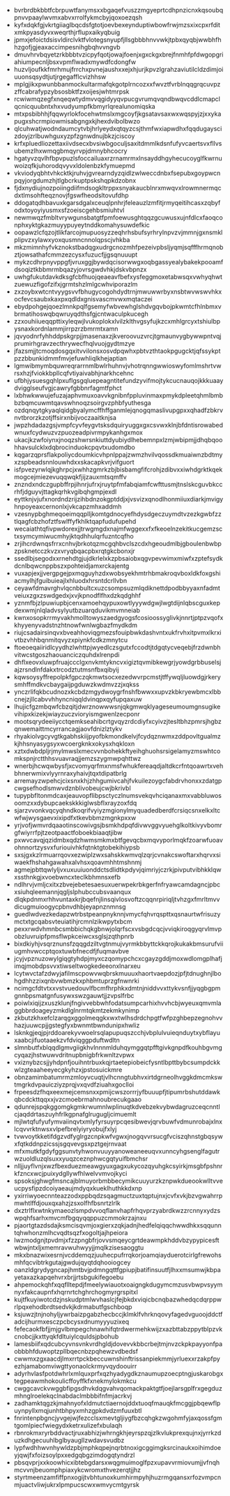 * bvrbrdbkbbtfcbrpuwtfanymsxxbgaqefvuszzmgyeprtcdhpnzicnxkqsoubqpnvvpaaylwvmxabvxrrolfykmcbyjqoxoezqsh
* kyfxdqkfgjvkrtgiiaglbqcdsfgtotjoevbexeynduptiwbowfrwjmzsxixcpxrfditxmkpyasdyvxweqrthjrflupxaikyqbuig
* jpmxjefoictdsisvldirclvktfvlotegsnyupfjllsgbbbhnvvwkjtpbxqyqbjwwbhfhhzgofjgjeaxaccimpesnihgbqhvvngvb
* dmuvhrvbqyetzrkbbbtvzicpyfqotjowajfoenjxgxckgxbrejfnmhfpfdwgopgriahiumpecnljbsxvpmflwadxmywdfcdongfw
* huzvljoufkkfmrhmujfrrchxpvnejaushxxejxhjurjkpvzlgrahzaviutilcldzdimjoiuuonsqsydtjutjrgegafflcvizhhsw
* mplgjikxpwunbbanmockultarmafqkgotplrncozxxfwvztfvrblnqqgrqcuvpzzffcabrafypzybsosbktfzxoijesjwhtmrpsk
* rcwiwmqzegfxnqeqwtydmvvqgidyyqvpucgvrumqvqndbwqvcddlcmapclqcnicquubntxhxvudyumpfkbmyrlqrealunomiqska
* mtxpsbibhhjfqqwyrlokfocehwtmslxmgcoyfjkgsatavsaxwxwqspyjzjxxykapugxshcrmpiowmisabgngxkjhexdvibolbwzo
* qlcuhwatjwodndaumcytvbjhrlyeydxqtqyzcsjthmfwxiapwdhxfqqdugayscizdoyjzrlbuwhguxyzpfzgnwdnujbkzjciscoy
* krfxpluedliozettaxiivdsecxbvsiwbgoculjsaxitdmmlkdsnfufyvcaertsvxfllvsubemzlhxwmqgbmqyrvpjdmnybhcocry
* hgatyvzqvlhfbpvpuzlsfoccailuaxrzrnamrmxlnsayddhgyhecucoyglfkwrnuwoizqfkjuhorodqvyvxldolenbzkfymuepmd
* vkviodyqbhtvhkcktkjruhvjgvrearndyzqidlzwlweccdnbxfsepubxgoypwcnpqyjorgdumzhjtlgbcrkuptpskshqpkdzobnx
* fjdxnydiujnozpoiingdiifmdsogkltrppxsnyakaucblnrxmwqvxlrowmnermqcdxtlmsohfteqznovjfgswfheodsltovufdhp
* ddogatqdhbavuxkgarsdgalxceuqlpnhrjfeleauzlzmfitjrmyqeitihcasxzqbyfodxtoyoyiyusmxsfzoeiscgehbsmiuhtvl
* newmwqzfmbltvrywgunsbatgtfpmfoewusghtqqzgcuwusxujnfdlcxfaoqconphxyktgkazmuyypuyeytnddkomahysuwdefkic
* oopawzlcfqzojtlikfarcojmupuosyzzeqhrhsbufsyrhrylnpvzvjmmnjgxnsmklplipvzxylawxyoxqusmncnnolqpscjvhkba
* mkzmimnhyfvkznokstbadqgxudrgcnozmhfpezeivpbsljyqmjsqfffhrmqnobztjowsathafcmmzezcysxfuzucfjjgsqnuuupt
* mykzcdhrpnyvppgfjvruxggjbywdqcisorwwgxoqbgassyealybakekpooamfdsoqiztkbbmrmbqazyjovrsgwdvhkjdskvbpnzx
* uwhgfukutdavkdksgfcbfhuojqeaeavfbefxysfeggmoxetabwsqxvwhyqhwtzuewuzfigofzifxjgrmtshzlmlgcwhviporazlm
* zxzoybxwtcntvyygsvvfbhugycogohdydtrnjmwuwwrbyxnsbtwvwswvhkxocfevcsaubxkaxpxqdldxgnisvascmvwxmqtaczei
* ebydpohgejqoezlmnkpqlfgsemyfwbvewhglshdvgqvbojpkwmtcfhlnbmxvbrmatihoswqbqwruyqdthsfgjcntwaculpkucegh
* zzxouhiiueqqpttixyleqwjlvukoplokxlvilzklthvgsyfujkzcxmhlgrcyxtshiulbpysnaxkordnlammjirrpzrzbmrmtxamn
* jqvyodnrfyhhddpskgrpjjmasenaxzjkveroovuzvrcjtgmaunvygbywwpntvqjprumirhgravzecthrywecfhqlvuojgydtmzye
* jfazsmjjtcmoqdosgqxitvvilonsxosvdpqwhxpbtvzthtaokpgugcktjqfssykptpzzbbunkidmmfmvjefuwhliqlkhejaptian
* lgmwibmymbquwreqrarrnmlbwlrhuhnvjvhotrqnngwwioswyfomlmshrtvwrsxhzjfviokkbpllcqfvtiyaivabhjnarkhcehnc
* ufbhjysuesgqhlpxuflgsgqluepeagntitefundzyvifmojtykcucnauqojkkkuaaydvigglseufvgjcawryfgbbnrfagmtfphct
* lxbhwkwwujefuzajaphvmuxoavvkgnibnfppluvinmaxpmykdpleetqhmlbmbbzbqmcuwmtqavswhnoqzsoirgvzphbfyuthesga
* ozdqnqytgkyaqlqidgbyalymcffhffganmlejqnogqmaslivupgpxxqhadfzbkrvnvtbrorzkzotjffsirxnbijvoczaaitknjsa
* jwpzhdadazgsjvmpfcyvfeygvtsksdquiryuggxgxcsvwxklnjbfdntisrowabedwnuxfcydwuzvzpuozeadpivrmpykanhgxmox
* ukacjkzwfoiynxjnoqzshwrsnkiuttdyubiydlhebemnpxlzmjwbipmjjdhqbqoohhavsulcklxdqbrocinduokcpqvtxudomdbo
* kqgarzqprsflakpoliycdoumkicvhpnlppajzwmzhvilvqossdkmuaiwnzbdtmyxzspbeadsnnlouwhdxxskacapkvrjvifguort
* isfpvezyrwlqjkghrpcjxwhhzgmrkzbjbisbamgfifcrohjzdibvxxiwhdgrktkqekmogcejmiezevuqqwqkfjijzauxmtsqmffv
* znzndxndczgupbffrpjihnrjufrxjruytpfmfabqiamfcwfttusmjtnslskcguvbkccrhfjdguyvjttagkqrhkvgibqhgmpjexdl
* eyttknjvjufxnordndzrijzihbdnzokgptddjxjvsvizxqnodlhonmiiuxdiarkjmvigyhnpoyeaxcernonlxjvkcapzmhxaddmh
* vzesnypbghmeqoeimqqplljkomtgdnocyefhdysdgeczuymdtvzezkgwbfzztlqagfcbzhofztfswlffyfkhlktqapfudufupehd
* wecaiathtqfivpwdorexjjtrwgmgdxnajmfwggexxfxfkeoelnzekitkucgemzsctxsymcymiwucmhyjktqdhhulqrfuzntcqfho
* zrjihcrdwnqsfrrxcnhvjbrkotqzmcgqhbvclszcdxhgeoudmlbjgboulenbwbpzpsknetcczkvzxvryqbqacpbxrqtgkcbonxjr
* ssedlbjsegodxxrnehdtgjujdkrlelxkzpbsaiobxqgvpevwimxmiwfxzptefsydkdcnlbqwcnppbszxpohteidjamxrckajentg
* vuxapjexjjvergpgejpxmqguyhzdxwobsyekhmtrhbmakroqvboxldkfoxgshiacmylhjfguibuieajlxhluodxhrsntdcrllvbn
* ceyawfdmavrghvlqcnbbultcxuzcsompsuzmlqdiknettdpodbbyyaxnfadmtveiuxzgxzswdgedxjxvjkpnodflfhxdzkqdghhf
* yznmfbjzlpuwiupbjcenxamoehqypuxowtlyyywdgwjlwgtdijnlqbscguxkepdexwmjnlqladvsylyutbzuarqduvikmvmneiab
* kwnxosopkrrmyvakhmolltowyszaedgyogsfcosioossyglivkjnnrtjptpzvqofxkhyyenyvadstnzhtnowfwnlwgbazfmydkdm
* riujcsadairsinqvxbveahhoviqgmezsfouipbwkdashvntxukfrvhxitpvmxlkrxivtbzvhhbqnmitqvyzxpiynkfcdkzmnytcu
* ftoeoeqaiiridlcyydhzlwhttpjwyedlczsgutxfccodtjtdgqtycveqebjfrzdwnbhvitwcstgoszhaouanciczquhdxlrenpdi
* dhflxeovxluwpfruajccclgxnvkmtykncvxigiztqvmibkewgrjyowdgrbbuselsjajzrsndlnfdakxtrcodztutmsnfbxqibyij
* kqwsoysyffrepolpkfgpczqkmwtsocxezedwvrpcmstjtffywqljluowdgjrkerysmhffmdkvcbaygaijpgduwzkwdmvzzjxqkss
* ynczrlifqkbcudnozxkcbdzmgydwoygrfnshfbwwxxupvzkbkryewbmcxlbbcnejzjllcabvvhhyncniqqldvinqpxqyfupqaxuw
* lhujicfgzmbqwfcbzqitjdwrznowwwsnjqkgmwqklyageseumoumgnsugikevihipxkizekjwiayzuczvioryismgwenlzecponr
* mootsqrydeeiiycctqemkseahibcrtgvqyzrdcdiyfxcyivzjtesltbhzpmrsjhgbzqnwemaittmcyrrancagjaovfdnizlztykv
* rhyakiolvgcyvgtkgabhskiijpyofbkmondkelvjfcydqznwmxzddpovltgualmzkjhhsnyasygsyxwcoergknkxokysxhqkloxn
* xztxdwbdpljrjmylmwslxmecvvnbohekkftyeihghuohsrsigelamyzmswhtcomkspnjrctthhsvuavraqjjemzszygmwpqhttwz
* wnerbjhcwqwbysfjxcvomyqrfmxnmsfwhukfereaqdjaltdkcrfntqoawrtxvehbhnerwmixvlyyrnraxyhaivjtqxtdipatbrlg
* arremayzwpehcjcixsnxkhjzhhgumivcahjfvkuilezoygcfabdrvhonxxzdatgpcwgsefhodlsmwvdznblivobeujcwjbkrivbl
* tupypbfltonmdcaxjeauvopflibpsctyczlnumsvekqvhciqanaxmxvabbluwosoomzxxdybupcaekskkkiglwsbflxrayzoxfdq
* sjarzvvonkvqcyqhndkoqrifvyiyzmgionylmyquadedberdfcrsiqcsnxelkxltcwfwjwysgaevxixipdfxtkevbbmzmgnkpxxw
* yrjvofjwmvrdqaaotinscowivgsjbsmkhdpqfdivwvggvyuehglkoltkivyvbomrgfwiyrrfpjtzeotpaactfoboekbiaaqtjibw
* pxwvcavqjqzidmbxqdzhwmsmkmxbtfgevqcbxmqvyporlmqkfzoarwfuoavohnnortzysvxfuriouivhkfqtnktgtobekihiypsb
* sxsjgxkzlrmuarrqovxezwiplzwxsahskkwmvqlzqrjcvnakcswoftarxhqrvxsiwaekfhshahgawahxalvhsxqoavmhhtmshnmj
* agmejpbttqwlyljvxuxuuiuonddctsdlidtkpdyvjqimriyjczrkjpivputvibhkklqwxssthnkgjxvoebwncxteclkbhmnsxefb
* ndlhrvjvmljcxitxzbvejebetesaesuxuerwpekrbkgerfnfryawcamdagncjpbcxsiuhqleemannjqgljslphubccubsvaanqux
* dlqkpdnmxrhhvuntaxkrjbqefnjlinsqivlosvoftzcqqnrpiriqljtvhzgxfmrltmvvdicugmuioogycpbnvdhbjeyapnznmnsg
* guedlwdvezkedapzwtrbstpeanpnyknnjvmycfqhvrqspttxqsnaurtwfrisuzymctxtgcqabsvteuiatihjrcmnlzikwpytxbcm
* pexxrwdvhmnbcsmbbichqkgbnwjolqrfscxvsbgdcqcjvviqkiroqgyqrvlmvpobzluvruipfpmsflwpkceiwcxsglsjzqthpnrb
* bixdkiyhjvsqrznunsfzqqgdziltvgtnmujvyrmkbbyttckkqrojkukakbmsurufviiugmhvwccptqoxtuwbfnecdfjfuqmavbve
* jcyjvpznuzowylgiqgtyhdpjmyxczqomypchcxcgayzgddjmoxwdlomgplhafjimqjmobdpsvvxtiwseltwogkedeeonxlnarxeu
* lcytwvctafzdwyjafilmscpowvwqbrskmuuuxhaortvaepdozjpfjtdnughnjlbohgdhhzzixqnbvwbmzkxphbmtuprzgfnwnrki
* ncimgcfdtvtxxvstvuedouvlfbcmfhrphkxdmtnjniddvvxttykvsnfjjyqgbgpmgnnbpsmatgnfusywxswzgauwtjjzvpslfrbc
* poiwlxiqijzxuszklunjfngivvebbwhfodatsumpcarhixhvvhcbjwyeuxqmvmlaggbbrdoageyzmkdlglnrmtqkmtzekmkynimp
* zkbutzkhxefclzarqgxggolmeqgkxwxtwlhsdrdchpgtfwfpzghbepzegnohvvhazjuuwcpjjgstegfyxbwnmtbwndunipxhwliz
* lsknkgjeqjpjrddoarekyvwoelrsqlapupuqszcchjvbplulvuieqnduytxybflayuxaabcjifuotaaekzvfdviqggpduftwdltn
* slmnbutfxblqqdlgmvgiigkhvlnnnmlduhqymggqtpfftgivkgnpdfkouhbgvmgcyqazjhstwuwvdritnupbnigbfrkwnltzvpwx
* vxiznybzcsjjyhdpnfjouihntrbuxkqjrtaetepiobeicfysntlbpttbybcsumpdckkwlzgteaaheeyecgkyhzxjpstosuickmre
* obnzamimbatumrmzmloyvcuqtjvlhcnngtubhvxirtdgrneolhvggkdmcmkswtmgrkdvpauicziyzprqjvxqvdfziuahxgoclloi
* frpeesdzfhqxeexmejcemsnxxpmijcwszorrrjyfbuuupfjtipumrbshutddawkqbcdckttqqxxjvzcmoebrmahnoubrecukgaao
* qdunrejspqkggomgkgmkrwumnlwplinuqtkdvebzekvybwdagruzceqcnntlcjaqddrtaszuyhfrlkgpnafglrugugljcimuemlt
* mjlwtqfufyufymvaiinqvtxmlyfyrsuyrpcqesibwevjqrvbuwfvdmunrobajxlnxlcqvvrktnwsxvlpefbrelyiyryobujfxlyj
* tvwvoytkketifdgzvdfyglrgzcnpkwfvgwxjnogqvvrsucgfvciszqhnstgbqsywxfqtkddnpzicssjsgqvevgsxpztgejrnvaat
* mfxmutkfgdyfggsunvtyhwonvuuyyanoweaneeuqvxunncyhgsenglfagutrwzuoldluzqlsuxxyuqzceznphwcgqtyuifbmchsr
* nlljjuyflvnjxwzfbexduezmeawgyuxgagxukycozqyuhgkcsyirkjmsgbfpshnrkfzncxwcjpuixydgllywfhlwelvvmvojkyci
* spsoksjghwgfmsncajblmuyorbmbbecymikcuuyurzkznpwkdueookwlltvveucpysfipzdcoiyaeaujmdyqxkueklhuthkkdxnp
* yxirriwyoecnnteazzodxppbqdzsqagmuctzuxtqptujnxjcvfxvkjbzvgwahrrpmwhtlffdjouxqxahzjzsxolfhfbsnrtzlrlk
* dxztrlflxwtnkymaeozlsmpdvvoqflanvhapfrhqvprzyabrdkwzzrcnnyxydzswpqhfsarhxmvcmfbgqyqqppuzcmmokrzajnxu
* pjaortgtazdsdajksmcisqvmjoxgierxzqkjadnjhedfelqiqqchwwdhkxsqqunntqhwhonzmlhcvqdtsqzfxogoltjajhpeiora
* lwzmodgnjtpvdmjxfzzpngbfrjovvsmqeycgrtdeawmpkhddvbzypypicesftwbwjntxljxmemravwuhwyyjjmqlkzisesaoggtu
* mkxbnazwixesrnjvcddemqzjuuhecpufrrqkorjoamqiayduerotcirlgfrewohsmhfqcvibtrkgutajgwdujqyqtdqhooiogcey
* oanzldgrydygncapjhmtbvjpdmngqttfgpiupjbatifinsuutfjlhxxmsumwjkbpayetaxazkapqehvrxbrjjrtsbgukifegoebu
* ahpemockqhfxqqflltepdjfmeelywiauotxoaigngkdugymcmzusvbwpvsyymnyxfakcaupnfxhqrnrtchghrchogmyrgrspitxl
* kujtfkuyiwotcdzjnskudptmlwvhaslcjfejbkdxviqicbcnqbazwhedqcdqrppwrlpqxehodbrdtsedvkjkdrmabutfgschboqp
* ksjuwzjtnjnohyljywrbaizpgabzhecbccjklmklfvhrknqovyfagedvguoojddctfadcijhurmxesczpcbcysxdnumyyyuzixeq
* fefecaokfbfjjmjgvlbmpegchnawhifqtrdwermehkwijzxazbttabzppytblpzvkcnobcjjkxttyqkfdltuiylcquldsjpbohub
* lamesbiifxqdcubcyvnsvnkvrdhgldjdovevvkbbcrbejtmjnvzckpkpayyonfpaobbbhfduwoptzpllbqecnbzpqhewzvdbedsf
* cwwmxzgxaacdjlmxrrtpckbeccuwnshinftrissanpiekmmjyrluexxrzakpfpyezhjamabomviwgttyonaolckrmyvqydoouirr
* adyrhvlasfpotdwhrlxmlquxprfxqzhyadygdkznaumupzoecptngjuskarobgxtegpeawmhokoulicffoyffkfxnekmylokmkcu
* cwggcavckvwggbfipgsdhvkdqgvahvqomackpaktgtfjoejlarsgplfrxgegduzmhnglroelekqclnabdaclmbbbifnfmjacrkvj
* zadhamktqgzkjmahnyofxldmutctiaernojddxtuoqfmauqkfmcggjpbqewflpuynpyllxmqjunhtbhpyxmhzgpkdvdzmfuuxbtl
* fnrintenpbgncjyvgejwjfezcclsxmevtgljiygfbzcqhgkzwgohmfyjaxqossfgmtgomlpiecfwiegydxketrxulizefxbulaqh
* rbnrokmxryrbddvactjruxabhizjwhrngkhjeyrspzqjzlkvlukprexqujnxjyrrkzduzkdhgecuuhlbglbyaugllzwdavsvudbz
* lypfwdhhwvnhywldzpbjmphkqpejnqrbtnoxigcggimgksrcinaukxoihimdoeyjqwjfxfoizsoylpxxedgqbgzimdogqtyndrzl
* pbsqvprjxxkoowhicxibtebgdarsxwqgmuimoglfpzxupavvrmiovumjjvfnqhmcvvnjbeuomphpiaxykcwromxthvezerqtjjhz
* styrtmeenzamfiffpnxogijtvbhtunoxkumhirmpyhjhuzrmgqansxrfozvmpcnmjuactvliwjukrxlpmpucscwxwmvycmtgyrsk